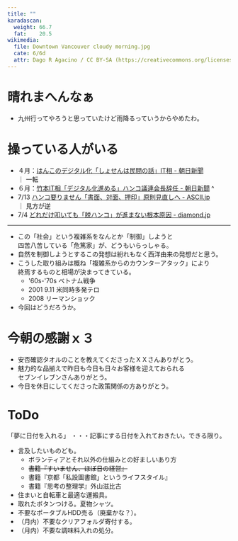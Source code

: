 ```yaml
---
title: ""
karadascan:
  weight: 66.7
  fat:    20.5
wikimedia:
  file: Downtown Vancouver cloudy morning.jpg
  cate: 6/6d
  attr: Dago R Agacino / CC BY-SA (https://creativecommons.org/licenses/by-sa/3.0)
---
```


# 晴れまへんなぁ

* 九州行ってやろうと思っていたけど雨降るっていうからやめたわ。


# 操っている人がいる

* ４月：[はんこのデジタル化「しょせんは民間の話」IT相 - 朝日新聞](https://digital.asahi.com/articles/ASN4G6D4CN4GUTFK00W.html)  
  ｜ 一転
* ６月：[竹本IT相「デジタル化進める」ハンコ議連会長辞任 - 朝日新聞](https://digital.asahi.com/articles/ASN6V5GNKN6VUTFK00G.html)
^
* 7/13 [ハンコ要りません「書面、対面、押印」原則見直しへ - ASCII.jp](https://ascii.jp/limit/group/ida/elem/000/004/019/4019430/)  
  ｜ 見方が逆
* 7/4 [どれだけ叩いても「脱ハンコ」が進まない根本原因 - diamond.jp](https://diamond.jp/articles/-/241962)

----

* この「社会」という複雑系をなんとか「制御」しようと  
  四苦八苦している「危篤家」が、どうもいらっしゃる。
* 自然を制御しようとするこの発想は紛れもなく西洋由来の発想だと思う。
* こうした取り組みは概ね「複雑系からのカウンターアタック」により  
  終焉するものと相場が決まってきている。
  * '60s-'70s ベトナム戦争
  * 2001 9.11 米同時多発テロ
  * 2008 リーマンショック
* 今回はどうだろうか。



# 今朝の感謝ｘ３

* 安否確認タオルのことを教えてくださったＸＸさんありがとう。
* 魅力的な品揃えで昨日も今日も日々お客様を迎えておられる  
  セブンイレブンさんありがとう。
* 今日を休日にしてくださった政策関係の方ありがとう。



# ToDo

「夢に日付を入れる」
・・・記事にする日付を入れておきたい。できる限り。


* 言及したいものども。
  * ボランティアとそれ以外の仕組みとの好ましいあり方
  * ~~書籍『すいません、ほぼ日の経営』~~
  * 書籍『京都「私設圖書館」というライフスタイル』
  * 書籍『思考の整理学』外山滋比古
* 住まいと自転車と最適な運搬具。
* 取れたボタンつける。夏物シャツ。
* 不要なポータブルHDD売る（廃棄かな？）。
* （月内）不要なクリアフォルダ寄付する。
* （月内）不要な調味料入れの処分。

